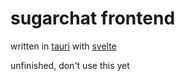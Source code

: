# sugarchat frontend
written in [tauri](https://tauri.app) with [svelte](https://svelte.dev)

unfinished, don't use this yet
